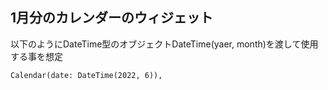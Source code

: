 <!--
This README describes the package. If you publish this package to pub.dev,
this README's contents appear on the landing page for your package.

For information about how to write a good package README, see the guide for
[writing package pages](https://dart.dev/guides/libraries/writing-package-pages).

For general information about developing packages, see the Dart guide for
[creating packages](https://dart.dev/guides/libraries/create-library-packages)
and the Flutter guide for
[developing packages and plugins](https://flutter.dev/developing-packages).
-->

## 1月分のカレンダーのウィジェット

以下のようにDateTime型のオブジェクトDateTime(yaer, month)を渡して使用する事を想定
```
Calendar(date: DateTime(2022, 6)),
```
